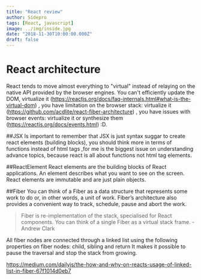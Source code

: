```yaml
---
title: "React review"
author: Sidepro
tags: [React, javascript]
image: ../img/inside.jpg
date: "2018-11-30T10:00:00.000Z"
draft: false
---
```


# React architecture 


React tends to move almost everything to "virtual" instead of relaying on the native API provided by the browser engines. You can't efficiently update the DOM, virtualize it (https://reactjs.org/docs/faq-internals.html#what-is-the-virtual-dom) , you have limitation on the browser stack: virtualize it (https://github.com/acdlite/react-fiber-architecture) , you have issues with browser events: virtualize it or synthesize them (https://reactjs.org/docs/events.html) :D. 


##JSX
Is important to remember that JSX is just syntax suggar to create react elements (building blocks), you should think more in terms of functions instead of html tags ,for me is the biggest issue on understanding advance topics, because react is all about functions not html tag elements.

##ReactElement 
React elements are the building blocks of React applications. An element describes what you want to see on the screen. React elements are immutable and are just plain objects.

##Fiber 
You can think of a Fiber as a data structure that represents some work to do or, in other words, a unit of work. Fiber’s architecture also provides a convenient way to track, schedule, pause and abort the work.

>Fiber is re-implementation of the stack, specialised for React components. You can think of a single Fiber as a virtual stack frame. -Andrew Clark

All fiber nodes are connected through a linked list using the following properties on fiber nodes: child, sibling and return 
It makes it possible to pause the traversal and stop the stack from growing.

https://medium.com/dailyjs/the-how-and-why-on-reacts-usage-of-linked-list-in-fiber-67f1014d0eb7

